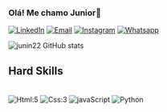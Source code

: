 ### Olá! Me chamo Junior👋
[![LinkedIn](https://img.shields.io/badge/LinkedIn-0077B5?style=for-the-badge&logo=linkedin&logoColor=white)](https://www.linkedin.com/in/jose-claudio-silva-lima-junior-1452682b4/)
[![Email](https://img.shields.io/badge/Gmail-D14836?style=for-the-badge&logo=gmail&logoColor=white)](mailto:juniorlimati22@gmail.com)
[![Instagram](https://img.shields.io/badge/Instagram-E4405F?style=for-the-badge&logo=instagram&logoColor=white)](https://www.instagram.com/_junior_lima13/?next=%2F)
[![Whatsapp](https://img.shields.io/badge/WhatsApp-25D366?style=for-the-badge&logo=whatsapp&logoColor=white)](https://wa.me/5585991595177)

![junin22 GitHub stats](https://github-readme-stats.vercel.app/api?username=junin22&show_icons=true&theme=dracula)

## Hard Skills
<div style="display: inline_block"><br/>
  <img align="center" alt="Html:5 "src="https://img.shields.io/badge/HTML5-E34F26?style=for-the-badge&logo=html5&logoColor=white">
  <img align="center" alt="Css:3" src="https://img.shields.io/badge/CSS3-1572B6?style=for-the-badge&logo=css3&logoColor=white">
  <img align="center" alt="javaScript" src="https://img.shields.io/badge/JavaScript-F7DF1E?style=for-the-badge&logo=javascript&logoColor=black">
  <img align="center" alt="Python" src="https://img.shields.io/badge/Python-14354C?style=for-the-badge&logo=python&logoColor=white">
</div>

